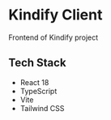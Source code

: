 # Kindify Client

Frontend of Kindify project

## Tech Stack

- React 18
- TypeScript
- Vite
- Tailwind CSS